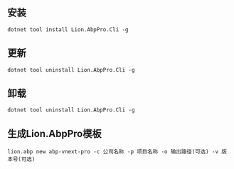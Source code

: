 ## 安装
```charp
dotnet tool install Lion.AbpPro.Cli -g
```
## 更新
```charp
dotnet tool uninstall Lion.AbpPro.Cli -g
```

## 卸载
```charp
dotnet tool uninstall Lion.AbpPro.Cli -g
```


## 生成Lion.AbpPro模板
```charp
lion.abp new abp-vnext-pro -c 公司名称 -p 项目名称 -o 输出路径(可选) -v 版本号(可选)
```